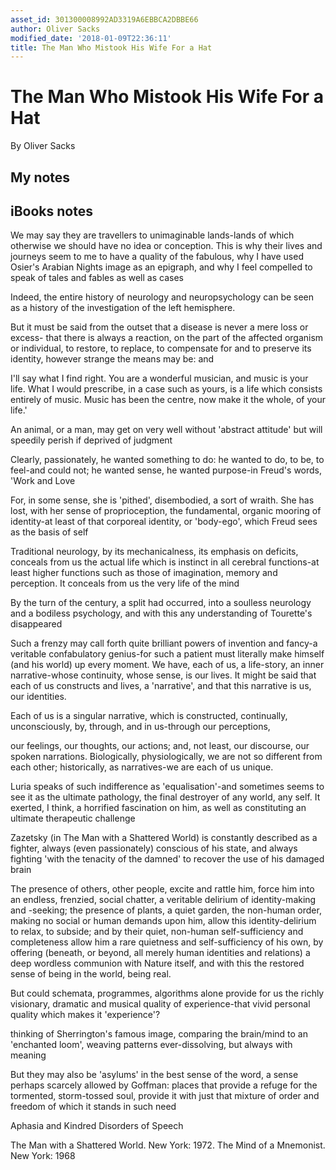 ```yaml
---
asset_id: 301300008992AD3319A6EBBCA2DBBE66
author: Oliver Sacks
modified_date: '2018-01-09T22:36:11'
title: The Man Who Mistook His Wife For a Hat
---
```


# The Man Who Mistook His Wife For a Hat

By Oliver Sacks

## My notes <a name="my_notes_dont_delete"></a>



## iBooks notes <a name="ibooks_notes_dont_delete"></a>

We may say they are travellers to unimaginable lands-lands of which otherwise we should have no idea or conception. This is why their lives and journeys seem to me to have a quality of the fabulous, why I have used Osier's Arabian Nights image as an epigraph, and why I feel compelled to speak of tales and fables as well as cases

Indeed, the entire history of neurology and neuropsychology can be seen as a history of the investigation of the left hemisphere.

But it must be said from the outset that a disease is never a mere loss or excess- that there is always a reaction, on the part of the affected organism or individual, to restore, to replace, to compensate for and to preserve its identity, however strange the means may be: and

I'll say what I find right. You are a wonderful musician, and music is your life. What I would prescribe, in a case such as yours, is a life which consists entirely of music. Music has been the centre, now make it the whole, of your life.'

An animal, or a man, may get on very well without 'abstract attitude' but will speedily perish if deprived of judgment

Clearly, passionately, he wanted something to do: he wanted to do, to be, to feel-and could not; he wanted sense, he wanted purpose-in Freud's words, 'Work and Love

For, in some sense, she is 'pithed', disembodied, a sort of wraith. She has lost, with her sense of proprioception, the fundamental, organic mooring of identity-at least of that corporeal identity, or 'body-ego', which Freud sees as the basis of self

Traditional neurology, by its mechanicalness, its emphasis on deficits, conceals from us the actual life which is instinct in all cerebral functions-at least higher functions such as those of imagination, memory and perception. It conceals from us the very life of the mind

By the turn of the century, a split had occurred, into a soulless neurology and a bodiless psychology, and with this any understanding of Tourette's disappeared

Such a frenzy may call forth quite brilliant powers of invention and fancy-a veritable confabulatory genius-for such a patient must literally make himself (and his world) up every moment. We have, each of us, a life-story, an inner narrative-whose continuity, whose sense, is our lives. It might be said that each of us constructs and lives, a 'narrative', and that this narrative is us, our identities.

Each of us is a singular narrative, which is constructed, continually, unconsciously, by, through, and in us-through our perceptions,

our feelings, our thoughts, our actions; and, not least, our discourse, our spoken narrations. Biologically, physiologically, we are not so different from each other; historically, as narratives-we are each of us unique.

Luria speaks of such indifference as 'equalisation'-and sometimes seems to see it as the ultimate pathology, the final destroyer of any world, any self. It exerted, I think, a horrified fascination on him, as well as constituting an ultimate therapeutic challenge

Zazetsky (in The Man with a Shattered World) is constantly described as a fighter, always (even passionately) conscious of his state, and always fighting 'with the tenacity of the damned' to recover the use of his damaged brain

The presence of others, other people, excite and rattle him, force him into an endless, frenzied, social chatter, a veritable delirium of identity-making and -seeking; the presence of plants, a quiet garden, the non-human order, making no social or human demands upon him, allow this identity-delirium to relax, to subside; and by their quiet, non-human self-sufficiency and completeness allow him a rare quietness and self-sufficiency of his own, by offering (beneath, or beyond, all merely human identities and relations) a deep wordless communion with Nature itself, and with this the restored sense of being in the world, being real.

But could schemata, programmes, algorithms alone provide for us the richly visionary, dramatic and musical quality of experience-that vivid personal quality which makes it 'experience'?

thinking of Sherrington's famous image, comparing the brain/mind to an 'enchanted loom', weaving patterns ever-dissolving, but always with meaning

But they may also be 'asylums' in the best sense of the word, a sense perhaps scarcely allowed by Goffman: places that provide a refuge for the tormented, storm-tossed soul, provide it with just that mixture of order and freedom of which it stands in such need

Aphasia and Kindred Disorders of Speech

The Man with a Shattered World. New York: 1972. The Mind of a Mnemonist. New York: 1968